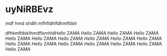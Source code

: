 # uyNiRBEvz
mdf hmd shdlh
mfhfldhlfdhmlfdsh


dfhkmlfdsklhmdflsmhldHello ZAMA
Hello ZAMA
Hello ZAMA
Hello ZAMA
Hello ZAMA
Hello ZAMA
*Hello ZAMA*
*Hello ZAMA*
*Hello ZAMA*
Hello ZAMA
Hello ZAMA
Hello ZAMA
Hello ZAMA
Hello ZAMA
Hello ZAMA
Hello ZAMA
Hello ZAMA
